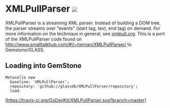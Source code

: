 XMLPullParser [![](https://travis-ci.org/GsDevKit/XMLPullParser.svg?branch=master)](https://travis-ci.org/GsDevKit/XMLPullParser)
=============
XMLPullParser is a streaming XML parser. Instead of building a DOM tree, the parser streams over "events" (start tag, text, end tag) on demand. For more information on the technique in general, see [xmlpull.org](xmlpull.org). This is a port of the XMLPullParser code found on http://www.smalltalkhub.com/#!/~hernan/XMLPullParser/ to Gemstone/GLASS.

## Loading into GemStone

```Smalltalk
Metacello new
  baseline: 'XMLPullParser';
  repository: 'github://glassdb/XMLPullParser/repository';
  load.
```
	
[https://travis-ci.org/GsDevKit/XMLPullParser.svg?branch=master]
